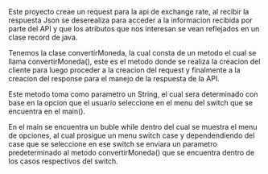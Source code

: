Este proyecto creae un request para la api de exchange rate, al recibir la respuesta Json se deserealiza para acceder a la informacion recibida por parte del API y que los atributos que nos 
interesan se vean reflejados en un clase record de java. 

Tenemos la clase convertirMoneda, la cual consta de un metodo el cual se llama convertirMoneda(), este es el metodo donde se realiza la creacion del cliente para luego proceder a la creacion del request
y  finalmente a la creacion del response para el manejo de la respuesta de la API. 

Este metodo toma como parametro un String, el cual sera determinado con base en la opcion que el usuario
seleccione en el menu del switch que se encuentra en el main().

En el main se encuentra un buble while dentro del cual se muestra el menu de opciones, al cual prosigue
un menu switch case y dependendiendo del case que se seleccione en ese switch se enviara un parametro 
predeterminado al metodo convertirMoneda() que se encuentra dentro de los casos respectivos del switch.
